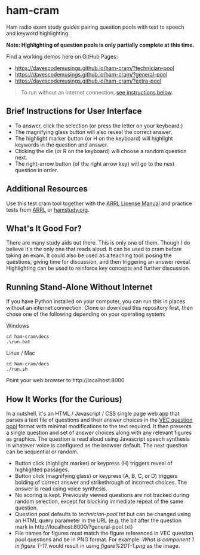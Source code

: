 # ham-cram
Ham radio exam study guides pairing question pools with text to speech and keyword highlighting.

**Note: Highlighting of question pools is only partially complete at this time.**

Find a working demos here on GitHub Pages:

* https://davescodemusings.github.io/ham-cram/?technician-pool
* https://davescodemusings.github.io/ham-cram/?general-pool
* https://davescodemusings.github.io/ham-cram/?extra-pool

> To run without an internet connection, [see instructions below](https://github.com/DavesCodeMusings/ham-cram/#running-stand-alone-without-internet).
## Brief Instructions for User Interface
* To answer, click the selection (or press the letter on your keyboard.)
* The magnifying glass button will also reveal the correct answer.
* The highlight marker button (or H on the keyboard) will highlight keywords in the question and answer.
* Clicking the die (or R on the keyboard) will choose a random question next.
* The right-arrow button (of the right arrow key) will go to the next question in order.

## Additional Resources
Use this test cram tool together with the [ARRL License Manual](https://home.arrl.org/action/Store/ARRL-Ham-Radio-License-Manual-5th-Edition/ProductDetail/2003373064) and practice tests from [ARRL](https://arrlexamreview.appspot.com/) or [hamstudy.org](https://hamstudy.org).

## What's It Good For?
There are many study aids out there. This is only one of them. Though I do believe it's the only one that reads aloud. It can be used to cram before taking an exam. It could also be used as a teaching tool: posing the questions, giving time for discussion, and then triggering an answer reveal. Highlighting can be used to reinforce key concepts and further discussion.

## Running Stand-Alone Without Internet
If you have Python installed on your computer, you can run this in places without an internet connection. Clone or download this repository first, then chose one of the following depending on your operating system:

Windows
```
cd ham-cram\docs
.\run.bat
```

Linux / Mac
```
cd ham-cram/docs
./run.sh
```

Point your web browser to http://localhost:8000

## How It Works (for the Curious)
In a nutshell, it's an HTML / Javascript / CSS single page web app that parses a text file of questions and their answer choices in the [VEC question pool](https://www.ncvec.org/index.php/amateur-question-pools) format with minimal modifications to the text required. It then presents a single question and set of answer choices along with any relevant figures as graphics. The question is read aloud using Javascript speech synthesis in whatever voice is configured as the browser default. The next question can be sequential or random.

* Button click (highlight marker) or keypress (H) triggers reveal of highlighted passages.
* Button click (magnifying glass) or keypress (A, B, C, or D) triggers bolding of correct answer and strikethrough of incorrect choices. The answer is read using voice synthesis.
* No scoring is kept. Previously viewed questions are not tracked during random selection, except for blocking immediate repeat of the same question.
* Question pool defaults to _technician-pool.txt_ but can be changed using an HTML query parameter in the URL (e.g. the bit after the question mark in http://localhost:8000/?general-pool.txt)
* File names for figures must match the figure referenced in VEC question pool questions and be in PNG format. For example: _What is component 1 in figure T-1?_ would result in using _figure%20T-1.png_ as the image.
